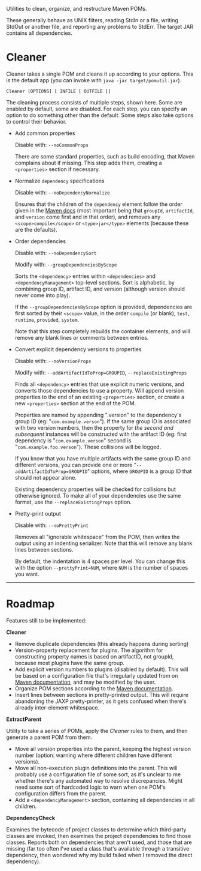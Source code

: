Utilities to clean, organize, and restructure Maven POMs.

These generally behave as UNIX filters, reading StdIn or a file, writing StdOut or another file, and reporting any problems to StdErr. The target JAR contains all dependencies.


# Cleaner

Cleaner takes a single POM and cleans it up according to your options. This is the default app (you can invoke with `java -jar target/pomutil.jar`).

`Cleaner [OPTIONS] [ INFILE [ OUTFILE ]]`

The cleaning process consists of multiple steps, shown here. Some are enabled by default, some are disabled. For each step,
you can specify an option to do something other than the default. Some steps also take options to control their behavior.

* Add common properties

    Disable with: `--noCommonProps`

    There are some standard properties, such as build encoding, that Maven complains about if missing. This
    step adds them, creating a `<properties>` section if necessary.

* Normalize `dependency` specifications

    Disable with: `--noDependencyNormalize`

    Ensures that the children of the `dependency` element follow the order given in the
    [Maven docs](http://maven.apache.org/ref/3.0.4/maven-model/maven.html#class_dependency) (most important being that
    `groupId`, `artifactId`, and `version` come first and in that order), and removes any `<scope>compile</scope>`
    or `<type>jar</type>` elements (because these are the defaults).

* Order dependencies

    Disable with: `--noDependencySort`

    Modify with: `--groupDependenciesByScope`

    Sorts the `<dependency>` entries within `<dependencies>` and `<dependencyManagement>` top-level sections. Sort
    is alphabetic, by combining group ID, artifact ID, and version (although version should never come into play).

    If the `--groupDependenciesByScope` option is provided, dependencies are first sorted by their `<scope>` value,
    in the order `compile` (or blank), `test`, `runtime`, `provided`, `system`.

    Note that this step completely rebuilds the container elements, and will remove any blank lines or comments
    between entries.

* Convert explicit dependency versions to properties

    Disable with: `--noVersionProps`

    Modify with: `--addArtifactIdToProp=GROUPID`, `--replaceExistingProps`

    Finds all `<dependency>` entries that use explicit numeric versions, and converts those dependencies to use a property.
    Will append version properties to the end of an existing `<properties>` section, or create a new `<properties>` section
    at the end of the POM.

    Properties are named by appending ".version" to the dependency's group ID (eg: "`com.example.verson`"). If the same
    group ID is associated with two version numbers, then the property for *the second and subsequent* instances will be
    constructed with the artifact ID (eg: first dependency is "`com.example.verson`" second is "`com.example.foo.verson`").
    These collisions will be logged.

    If you know that you have multiple artifacts with the same group ID and different versions, you can provide one or
    more "`--addArtifactIdToProp=GROUPID`" options, where `GROUPID` is a group ID that should not appear alone.

    Existing dependency properties will be checked for collisions but otherwise ignored. To make all of your dependencies
    use the same format, use the `--replaceExistingProps` option.

* Pretty-print output

    Disable with: `--noPrettyPrint`

    Removes all "ignorable whitespace" from the POM, then writes the output using an indenting serializer. Note that this
    will remove any blank lines between sections.

    By default, the indentation is 4 spaces per level. You can change this with the option `--prettyPrint=NUM`, where
    `NUM` is the number of spaces you want.

----

# Roadmap

Features still to be implemented:

**Cleaner**

*   Remove duplicate dependencies (this already happens during sorting)
*   Version-property replacement for plugins. The algorithm for constructing property names is based on artifactID, not
    groupId, because most plugins have the same group.
*   Add explicit version numbers to plugins (disabled by default). This will be based on a configuration file that's
    irregularly updated from on [Maven documentation](http://maven.apache.org/plugins/index.html), and may be modified
    by the user.
*   Organize POM sections according to the [Maven documentation](http://maven.apache.org/ref/3.0.4/maven-model/maven.html).
*   Insert lines between sections in pretty-printed output. This will require abandoning the JAXP pretty-printer, as it
    gets confused when there's already inter-element whitespace.

**ExtractParent**

Utility to take a series of POMs, apply the *Cleaner* rules to them, and then generate a parent POM from them.

*   Move all version properties into the parent, keeping the highest version number (option: warning where different
    children have different versions).
*   Move all non-execution plugin definitions into the parent. This will probably use a configuration file of some
    sort, as it's unclear to me whether there's any automated way to resolve discrepancies. Might need some sort of
    hardcoded logic to warn when one POM's configuration differs from the parent.
*   Add a `<dependencyManagement>` section, containing all dependencies in all children.

**DependencyCheck**

Examines the bytecode of project classes to determine which third-party classes are invoked, then examines the
project dependencies to find those classes. Reports both on dependencies that aren't used, and those that are
missing (far too often I've used a class that's available through a transitive dependency, then wondered why
my build failed when I removed the direct dependency).
